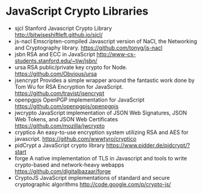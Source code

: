 JavaScript Crypto Libraries
===========================

* sjcl
  Stanford Javascript Crypto Library
  http://bitwiseshiftleft.github.io/sjcl/
* js-nacl
  Emscripten-compiled Javascript version of NaCl, the Networking and Cryptography library.
  https://github.com/tonyg/js-nacl
* jsbn
  RSA and ECC in JavaScript
  http://www-cs-students.stanford.edu/~tjw/jsbn/
* ursa
  RSA public/private key crypto for Node.
  https://github.com/Obvious/ursa
* jsencrypt
  Provides a simple wrapper around the fantastic work done by Tom Wu for RSA Encryption for JavaScript.
  https://github.com/travist/jsencrypt
* openpgpjs
  OpenPGP implementation for JavaScript
  https://github.com/openpgpjs/openpgpjs
* jwcrypto
  JavaScript implementation of JSON Web Signatures, JSON Web Tokens, and JSON Web Certificates
  https://github.com/mozilla/jwcrypto
* cryptico
  An easy-to-use encryption system utilizing RSA and AES for javascript.
  https://github.com/wwwtyro/cryptico
* pidCrypt
  a JavaScript crypto library
  https://www.pidder.de/pidcrypt/?start
* forge
  A native implementation of TLS in Javascript and tools to write crypto-based and network-heavy webapps
  https://github.com/digitalbazaar/forge
* CryptoJS
  JavaScript implementations of standard and secure cryptographic algorithms
  http://code.google.com/p/crypto-js/ 